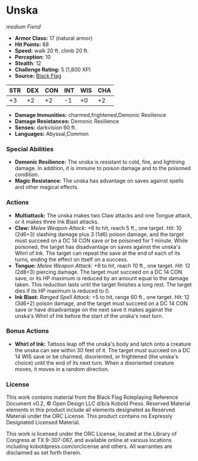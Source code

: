 # Unska

*medium* *Fiend*

- **Armor Class:** 17 (natural armor)
- **Hit Points:** 88 
- **Speed:** walk 20 ft. climb 20 ft.
- **Perception**: 10
- **Stealth**: 12
- **Challenge Rating:** 5 (1,800 XP)
- **Source:** [Black Flag](https://koboldpress.com/kpstore/product/tovrpg-pg-mv/)

| STR | DEX | CON | INT | WIS | CHA |
| --- | --- | --- | --- | --- | --- |
| +3 | +2 | +2 | -1 | +0 | +2 |

- **Damage Immunities:** charmed,frightened,Demonic Resilience
- **Damage Resistances:** Demonic Resilience
- **Senses:** darkvision 60 ft.
- **Languages:** Abyssal,Common

### Special Abilities

- **Demonic Resilience:** The unska is resistant to cold, fire, and lightning damage. In addition, it is immune to poison damage and to the poisoned condition.
- **Magic Resistance:** The unska has advantage on saves against spells and other magical effects.

### Actions

- **Multiattack:** The unska makes two Claw attacks and one Tongue attack, or it makes three Ink Blast attacks.
- **Claw:** _Melee Weapon Attack:_ +6 to hit, reach 5 ft., one target. _Hit:_ 10 (2d6+3) slashing damage plus 3 (1d6) poison damage, and the target must succeed on a DC 14 CON save or be poisoned for 1 minute. While poisoned, the target has disadvantage on saves against the unska's Whirl of Ink. The target can repeat the save at the end of each of its turns, ending the effect on itself on a success.
- **Tongue:** _Melee Weapon Attack:_ +6 to hit, reach 10 ft., one target. _Hit:_ 12 (2d8+3) piercing damage. The target must succeed on a DC 14 CON save, or its HP maximum is reduced by an amount equal to the damage taken. This reduction lasts until the target finishes a long rest. The target dies if its HP maximum is reduced to 0.
- **Ink Blast:** _Ranged Spell Attack:_ +5 to hit, range 60 ft., one target. _Hit:_ 12 (3d6+2) poison damage, and the target must succeed on a DC 14 CON save or have disadvantage on the next save it makes against the unska's Whirl of Ink before the start of the unska's next turn.

### Bonus Actions

- **Whirl of Ink:** Tattoos leap off the unska's body and latch onto a creature the unska can see within 30 feet of it. The target must succeed on a DC 14 WIS save or be charmed, disoriented, or frightened (the unska's choice) until the end of its next turn. When a disoriented creature moves, it moves in a random direction.


### License

This work contains material from the Black Flag Roleplaying Reference Document v0.2, © Open Design LLC d/b/a Kobold Press. Reserved Material elements in this product include all elements designated as Reserved Material under the ORC License. This product contains no Expressly Designated Licensed Material.

This work is licensed under the ORC License, located at the Library of Congress at TX 9-307-067, and available online at various locations including koboldpress.com/orclicense and others. All warranties are disclaimed as set forth therein.

